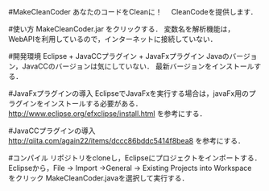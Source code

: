 #MakeCleanCoder
あなたのコードをCleanに！　
CleanCodeを提供します．

#使い方
MakeCleanCoder.jar をクリックする．
変数名を解析機能は， WebAPIを利用しているので，インターネットに接続していない．

#開発環境
Eclipse + JavaCCプラグイン + JavaFxプラグイン
Javaのバージョン，JavaCCのバージョンは気にしていない．
最新バージョンをインストールする．

#JavaFxプラグインの導入
EclipseでJavaFxを実行する場合は，javaFx用のプラグインをインストールする必要がある．
http://www.eclipse.org/efxclipse/install.html
を参考にする．

#JavaCCプラグインの導入
http://qiita.com/again22/items/dccc86bddc5414f8bea8
を参考にする．

#コンパイル
リポジトリをcloneし，Eclipseにプロジェクトをインポートする．
Eclipseから，File -> Import ->General -> Existing Projects into Workspace　をクリック
MakeCleanCoder.javaを選択して実行する．











































































